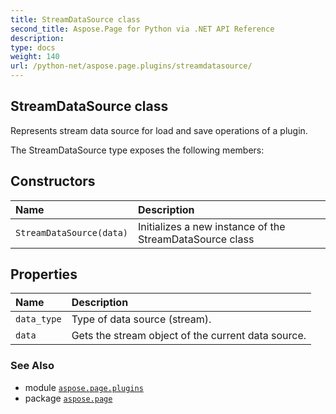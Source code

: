 ```yaml
---
title: StreamDataSource class
second_title: Aspose.Page for Python via .NET API Reference
description: 
type: docs
weight: 140
url: /python-net/aspose.page.plugins/streamdatasource/
---
```


## StreamDataSource class

Represents stream data source for load and save operations of a plugin.



The StreamDataSource type exposes the following members:
## Constructors
| Name | Description |
| :- | :- |
| `StreamDataSource(data)` | Initializes a new instance of the StreamDataSource class |
## Properties
| Name | Description |
| :- | :- |
| `data_type` | Type of data source (stream). |
| `data` | Gets the stream object of the current data source. |

### See Also

* module [`aspose.page.plugins`](/page/python-net/aspose.page.plugins/)
* package [`aspose.page`](/page/python-net/)

